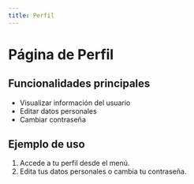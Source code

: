 ```yaml
---
title: Perfil
---
```


# Página de Perfil

## Funcionalidades principales

- Visualizar información del usuario
- Editar datos personales
- Cambiar contraseña

## Ejemplo de uso

1. Accede a tu perfil desde el menú.
2. Edita tus datos personales o cambia tu contraseña.

